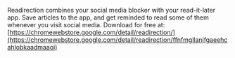 Readirection combines your social media blocker with your read-it-later app. Save articles to the app, and get reminded to read some of them whenever you visit social media. Download for free at: [https://chromewebstore.google.com/detail/readirection/](https://chromewebstore.google.com/detail/readirection/ffnfmgllanjfgaeehcahlobkaadmaaoi)
